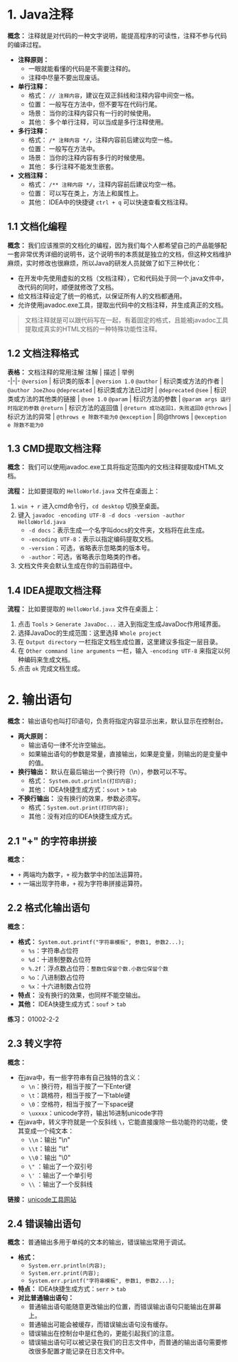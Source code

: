 # 1. Java注释

**概念：** 注释就是对代码的一种文字说明，能提高程序的可读性，注释不参与代码的编译过程。
- **注释原则：**
    - 一眼就能看懂的代码是不需要注释的。
    - 注释中尽量不要出现废话。
- **单行注释：**
    - 格式： `// 注释内容`，建议在双正斜线和注释内容中间空一格。
    - 位置： 一般写在方法中，但不要写在代码行尾。
    - 场景： 当你的注释内容只有一行的时候使用。
    - 其他： 多个单行注释，可以当成是多行注释使用。
- **多行注释：**
    - 格式： `/* 注释内容 */`，注释内容前后建议均空一格。
    - 位置： 一般写在方法中。
    - 场景： 当你的注释内容有多行的时候使用。
    - 其他： 多行注释不能发生嵌套。
- **文档注释：**
    - 格式： `/** 注释内容 */`，注释内容前后建议均空一格。
    - 位置： 可以写在类上，方法上和属性上。
    - 其他： IDEA中的快捷键 `ctrl + q` 可以快速查看文档注释。

## 1.1 文档化编程

**概念：** 我们应该推崇的文档化的编程，因为我们每个人都希望自己的产品能够配一套非常优秀详细的说明书，这个说明书的本质就是独立的文档，但这种文档维护麻烦，实时修改也很麻烦，所以Java的研发人员就做了如下三种优化：
- 在开发中先使用虚拟的文档（文档注释），它和代码处于同一个.java文件中，改代码的同时，顺便就修改了文档。
- 给文档注释设定了统一的格式，以保证所有人的文档都通用。
- 允许使用javadoc.exe工具，提取出代码中的文档注释，并生成真正的文档。

> 文档注释就是可以跟代码写在一起，有着固定的格式，且能被javadoc工具提取成真实的HTML文档的一种特殊功能性注释。

## 1.2 文档注释格式

**表格：** 文档注释的常用注解
注解           | 描述                         | 举例  
-|-|-
`@version`     | 标识类的版本                 | `@version 1.0` 
`@author`      | 标识类或方法的作者           | `@author JoeZhou` 
`@deprecated`  | 标识类或方法已过时           | `@deprecated`
`@see`         | 标识类或方法的其他类的链接   | `@see 1.0` 
`@param`       | 标识方法的参数               | `@param args 运行时指定的参数` 
`@return`      | 标识方法的返回值             | `@return 成功返回1，失败返回0` 
`@throws`      | 标识方法的异常               | `@throws e 除数不能为0`
`@exception`   | 同@throws                    | `@exception e 除数不能为0`  

## 1.3 CMD提取文档注释

**概念：** 我们可以使用javadoc.exe工具将指定范围内的文档注释提取成HTML文档。

**流程：** 比如要提取的 `HelloWorld.java` 文件在桌面上：
1. `win + r` 进入cmd命令行，`cd desktop` 切换至桌面。
2. 键入 `javadoc -encoding UTF-8 -d docs -version -author HelloWorld.java` 
    - `-d docs`：表示生成一个名字叫docs的文件夹，文档将在此生成。
    - `-encoding UTF-8`：表示以指定编码提取文档。
    - `-version`：可选，省略表示忽略类的版本号。
    - `-author`：可选，省略表示忽略类的作者。
3. 文档文件夹会默认生成在你的当前路径中。

## 1.4 IDEA提取文档注释

**流程：** 比如要提取的 `HelloWorld.java` 文件在桌面上：
1. 点击 `Tools` > `Generate JavaDoc...` 进入到指定生成JavaDoc作用域界面。
2. 选择JavaDoc的生成范围：这里选择 `Whole project`
3. 在 `Output directory` 一栏指定文档生成位置，这里建议多指定一层目录。
4. 在 `Other command line arguments` 一栏，输入 `-encoding UTF-8` 来指定以何种编码来生成文档。
5. 点击 `ok` 完成文档生成。

# 2. 输出语句

**概念：** 输出语句也叫打印语句，负责将指定内容显示出来，默认显示在控制台。
- **两大原则：**
    - 输出语句一律不允许空输出。
    - 如果输出语句的参数是常量，直接输出，如果是变量，则输出的是变量中的值。
- **换行输出：** 默认在最后输出一个换行符（\n），参数可以不写。
    - 格式： `System.out.println(打印内容);`
    - 其他： IDEA快捷生成方式：`sout` > `tab` 
- **不换行输出：** 没有换行的效果，参数必须写。
    - 格式：`System.out.print(打印内容);`
    - 其他：没有对应的IDEA快捷生成方式。

## 2.1 "+" 的字符串拼接

**概念：**
- `+` 两端均为数字，`+` 视为数学中的加法运算符。
- `+` 一端出现字符串，`+` 视为字符串拼接运算符。

## 2.2 格式化输出语句

**概念：**
- **格式：** `System.out.printf("字符串模板", 参数1, 参数2...);`
    - `%s`：字符串占位符
    - `%d`：十进制整数占位符
    - `%.2f`：浮点数占位符：`整数位保留个数.小数位保留个数`
    - `%o`：八进制数占位符
    - `%x`：十六进制数占位符
- **特点：** 没有换行的效果，也同样不能空输出。
- **其他：** IDEA快捷生成方式：`souf` > `tab` 

**练习：** 01002-2-2

## 2.3 转义字符

**概念：** 
- 在java中，有一些字符串有自己独特的含义：
    - `\n`：换行符，相当于按了一下Enter键
    - `\t`：跳格符，相当于按了一下table键
    - `\0`：空格符，相当于按了一下space键
    - `\uxxxx`：unicode字符，输出16进制unicode字符
- 在java中，转义字符就是一个反斜线 `\`，它能直接废除一些功能符的功能，使其变成一个纯文本：
    - `\\n`：输出 "\n"
    - `\\t`：输出 "\t"
    - `\\0`：输出 "\0"
    - `\"` ：输出了一个双引号
    - `\'` ：输出了一个单引号
    - `\\` ：输出了一个反斜线

**链接：** [unicode工具网站](http://tool.chinaz.com/tools/unicode.aspx)

## 2.4 错误输出语句

**概念：** 普通输出多用于单纯的文本的输出，错误输出常用于调试。
- **格式：**
    - `System.err.println(内容);`
    - `System.err.print(内容);`
    - `System.err.printf("字符串模板", 参数1, 参数2...);`
- **特点：** IDEA快捷生成方式：`serr` > `tab`
- **对比普通输出语句：**
    - 普通输出语句能随意更改输出的位置，而错误输出语句只能输出在屏幕上。  
    - 普通输出可能会被缓存，而错误输出语句没有缓存。
    - 错误输出在控制台中是红色的，更能引起我们的注意。
    - 错误输出语句可以被记录在我们的日志文件中，而普通的输出语句需要修改很多配置才能记录在日志文件中。